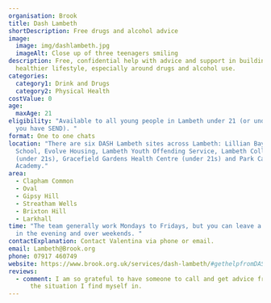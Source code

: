 ```yaml
---
organisation: Brook
title: Dash Lambeth
shortDescription: Free drugs and alcohol advice
image:
  image: img/dashlambeth.jpg
  imageAlt: Close up of three teenagers smiling
description: Free, confidential help with advice and support in building up a
  healthier lifestyle, especially around drugs and alcohol use.
categories:
  category1: Drink and Drugs
  category2: Physical Health
costValue: 0
age:
  maxAge: 21
eligibility: "Available to all young people in Lambeth under 21 (or under 25 if
  you have SEND). "
format: One to one chats
location: "There are six DASH Lambeth sites across Lambeth: Lillian Bayliss
  School, Evolve Housing, Lambeth Youth Offending Service, Lambeth College
  (under 21s), Gracefield Gardens Health Centre (under 21s) and Park Campus
  Academy."
area:
  - Clapham Common
  - Oval
  - Gipsy Hill
  - Streatham Wells
  - Brixton Hill
  - Larkhall
time: "The team generally work Mondays to Fridays, but you can leave a message
  in the evening and over weekends. "
contactExplanation: Contact Valentina via phone or email.
email: Lambeth@Brook.org
phone: 07917 460749
website: https://www.brook.org.uk/services/dash-lambeth/#gethelpfromDASH
reviews:
  - comment: I am so grateful to have someone to call and get advice from no matter
      the situation I find myself in.
---
```


